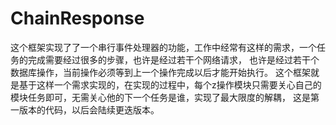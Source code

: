 # ChainResponse
这个框架实现了了一个串行事件处理器的功能，工作中经常有这样的需求，一个任务的完成需要经过很多的步骤，也许是经过若干个网络请求，
也许是经过若干个数据库操作，当前操作必须等到上一个操作完成以后才能开始执行。
这个框架就是基于这样一个需求实现的，在实现的过程中，每个z操作模块只需要关心自己的模块任务即可，无需关心他的下一个任务是谁，实现了最大限度的解耦，
这是第一版本的代码，以后会陆续更迭版本。
